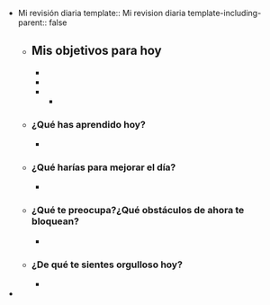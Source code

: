 - Mi revisión diaria
  template:: Mi revision diaria
  template-including-parent:: false
	- ## Mis objetivos para hoy
		-
		-
		-
			-
	- ### ¿Qué has aprendido hoy?
		-
	- ### ¿Qué harías para mejorar el día?
		-
	- ### ¿Qué te preocupa?¿Qué obstáculos de ahora te bloquean?
		-
	- ### ¿De qué te sientes orgulloso hoy?
		-
-